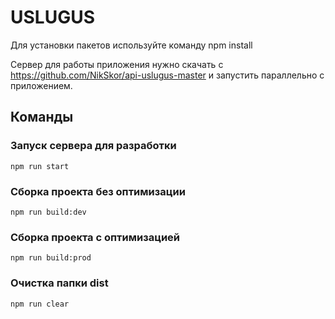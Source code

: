# USLUGUS

Для установки пакетов используйте команду npm install

Сервер для работы приложения нужно скачать с https://github.com/NikSkor/api-uslugus-master
и запустить параллельно с приложением.
## Команды

### Запуск сервера для разработки
```shell
npm run start
```

### Сборка проекта без оптимизации
```shell
npm run build:dev
```

### Сборка проекта с оптимизацией
```shell
npm run build:prod
```

### Очистка папки dist
```shell
npm run clear
```
